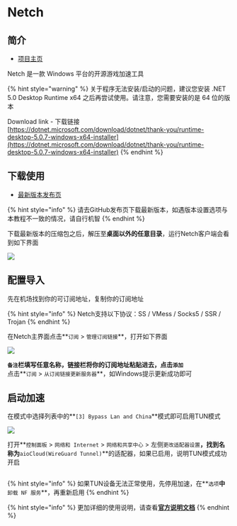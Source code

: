 # Netch

## 简介

* [项目主页](https://github.com/NetchX/Netch)

Netch 是一款 Windows 平台的开源游戏加速工具

{% hint style="warning" %}
关于程序无法安装/启动的问题，建议您安装 .NET 5.0 Desktop Runtime x64 之后再尝试使用。请注意，您需要安装的是 64 位的版本

Download link - 下载链接 [https://dotnet.microsoft.com/download/dotnet/thank-you/runtime-desktop-5.0.7-windows-x64-installer](https://dotnet.microsoft.com/download/dotnet/thank-you/runtime-desktop-5.0.7-windows-x64-installer)
{% endhint %}

## 下载使用

* [最新版本发布页](https://github.com/NetchX/Netch/releases/latest/)

{% hint style="info" %}
请去GitHub发布页下载最新版本，如遇版本设置选项与本教程不一致的情况，请自行机智
{% endhint %}

下载最新版本的压缩包之后，解压至**桌面以外的任意目录**，运行Netch客户端会看到如下界面

![](https://fastly.jsdelivr.net/gh/EYW-015/Oculus-guide-China/img/netch/netch1.png)

## 配置导入

先在机场找到你的可订阅地址，复制你的订阅地址

{% hint style="info" %}
Netch支持以下协议：SS / VMess / Socks5 / SSR / Trojan
{% endhint %}

在Netch主界面点击**`订阅` > `管理订阅链接`**，打开如下界面

![](https://fastly.jsdelivr.net/gh/EYW-015/Oculus-guide-China/img/netch/netch2.png)

**`备注`**栏填写任意名称，链接栏将你的订阅地址粘贴进去，点击**`添加`**\
点击**`订阅` > `从订阅链接更新服务器`**，如Windows提示更新成功即可

## 启动加速

在模式中选择列表中的**`[3] Bypass Lan and China`**模式即可启用TUN模式

![](https://fastly.jsdelivr.net/gh/EYW-015/Oculus-guide-China/img/netch/netch\_mode2.png)

打开**`控制面板` > `网络和 Internet` > `网络和共享中心` > 左侧`更改适配器设置`**，找到名称为**`aioCloud(WireGuard Tunnel)`**的适配器，如果已启用，说明TUN模式成功开启

<div align="left">

<img src="https://fastly.jsdelivr.net/gh/EYW-015/Oculus-guide-China/img/netch/netch_adp.png" alt="">

</div>

{% hint style="info" %}
如果TUN设备无法正常使用，先停用加速，在**`选项`**中**`卸载 NF 服务`**，再重新启用
{% endhint %}

{% hint style="info" %}
更加详细的使用说明，请查看[**官方说明文档**](https://github.com/NetchX/Netch/blob/master/docs/Quickstart.zh-CN.md)
{% endhint %}
